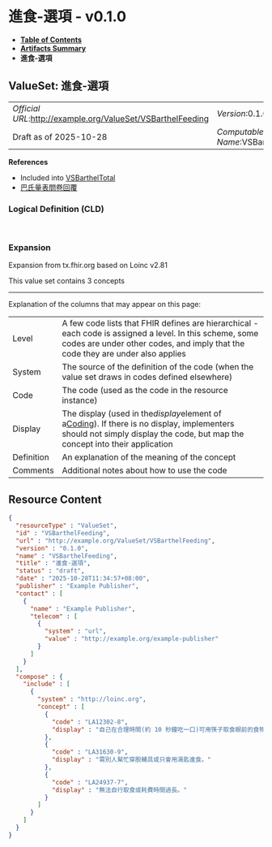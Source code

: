 # 進食-選項 - v0.1.0

* [**Table of Contents**](toc.md)
* [**Artifacts Summary**](artifacts.md)
* **進食-選項**

## ValueSet: 進食-選項 

| | |
| :--- | :--- |
| *Official URL*:http://example.org/ValueSet/VSBarthelFeeding | *Version*:0.1.0 |
| Draft as of 2025-10-28 | *Computable Name*:VSBarthelFeeding |

 **References** 

* Included into [VSBarthelTotal](ValueSet-VSBarthelTotal.md)
* [巴氏量表問卷回覆](StructureDefinition-BarthelQuestionnaireResponse.md)

### Logical Definition (CLD)

 

### Expansion

Expansion from tx.fhir.org based on Loinc v2.81

This value set contains 3 concepts

-------

 Explanation of the columns that may appear on this page: 

| | |
| :--- | :--- |
| Level | A few code lists that FHIR defines are hierarchical - each code is assigned a level. In this scheme, some codes are under other codes, and imply that the code they are under also applies |
| System | The source of the definition of the code (when the value set draws in codes defined elsewhere) |
| Code | The code (used as the code in the resource instance) |
| Display | The display (used in the*display*element of a[Coding](http://hl7.org/fhir/R4/datatypes.html#Coding)). If there is no display, implementers should not simply display the code, but map the concept into their application |
| Definition | An explanation of the meaning of the concept |
| Comments | Additional notes about how to use the code |



## Resource Content

```json
{
  "resourceType" : "ValueSet",
  "id" : "VSBarthelFeeding",
  "url" : "http://example.org/ValueSet/VSBarthelFeeding",
  "version" : "0.1.0",
  "name" : "VSBarthelFeeding",
  "title" : "進食-選項",
  "status" : "draft",
  "date" : "2025-10-28T11:34:57+08:00",
  "publisher" : "Example Publisher",
  "contact" : [
    {
      "name" : "Example Publisher",
      "telecom" : [
        {
          "system" : "url",
          "value" : "http://example.org/example-publisher"
        }
      ]
    }
  ],
  "compose" : {
    "include" : [
      {
        "system" : "http://loinc.org",
        "concept" : [
          {
            "code" : "LA12302-8",
            "display" : "自己在合理時間(約 10 秒鐘吃一口)可用筷子取食眼前的食物。若需進食輔具時，應會自行穿脫。"
          },
          {
            "code" : "LA31630-9",
            "display" : "需別人幫忙穿脫輔具或只會用湯匙進食。"
          },
          {
            "code" : "LA24937-7",
            "display" : "無法自行取食或耗費時間過長。"
          }
        ]
      }
    ]
  }
}

```
